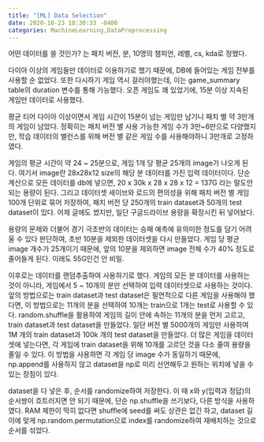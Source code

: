 ```yaml
---
title: "[ML] Data Selection"
date: 2020-10-23 18:30:33 -0400
categories: MachineLearning,DataPreprocessing
---
```


어떤 데이터를 쓸 것인가? 는 패치 버전, 분, 10명의 챔피언, 레벨, cs, kda로 정했다.

다이아 이상의 게임들만 데이터로 이용하기로 했기 때문에, DB에 들어있는 게임 전부를 사용할 순 없었다.
또한 다시하기 게임 역시 걸러야했는데, 이는 game_summary table의 duration 변수를 통해 가능했다.
오픈 게임도 꽤 있었기에, 15분 이상 지속된 게임만 데이터로 사용했다.

평균 티어 다이아 이상이면서 게임 시간이 15분이 넘는 게임만 남기니 패치 별 약 3만개의 게임이 남았다.
정확히는 패치 버전 별 사용 가능한 게임 수가 3만~6만으로 다양했지만,
학습 데이터의 밸런스를 위해 버전 별 같은 게임 수를 사용해야하니 3만개로 고정하였다.

게임의 평균 시간이 약 24 ~ 25분으로, 게임 1개 당 평균 25개의 image가 나오게 된다.
여기서 image란 28x28x12 size의 해당 분 데이터를 가진 입력 데이터이다.
단순 계산으로 모든 데이터를 db에 넣으면, 20 x 30k x 28 x 28 x 12 = 137G 라는 말도안되는 용량이 된다.
그리고 데이터셋 세이브와 로드의 편의성을 위해 패치 버전 별 게임 100개 단위로 묶어 저장하여,
패치 버전 당 250개의 train dataset과 50개의 test dataset이 있다.
어제 글에도 썼지만, 일단 구글드라이브 용량을 확장시킨 뒤 넣어놨다.

용량의 문제와 더불어 경기 극초반의 데이터는 승패 예측에 유의미한 정도를 담기 어려울 수 있다 판단하여,
초반 10분을 제외한 데이터셋을 다시 만들었다.
게임 당 평균 image 개수가 25개이기 때문에, 앞의 10분을 제외하면 image 전체 수가 40% 정도로 줄어들게 된다.
이래도 55G인건 안 비밀.

이후로는 데이터를 랜덤추출하여 사용하기로 했다.
게임의 모든 분 데이터를 사용하는 것이 아니라, 게임에서 5 ~ 10개의 분만 선택하여 입력 데이터셋으로 사용하는 것이다.
앞의 방법으로는 train dataset과 test dataset은 필연적으로 다른 게임을 사용해야 했다면,
이 방법으로는 11개의 분을 선택하여 10개는 train으로 1개는 test로 사용할 수 있다.
random.shuffle을 활용하여 게임의 길이 안에 속하는 11개의 분을 먼저 고르고, train dataset과 test dataset을 만들었다.
일단 버전 별 5000개의 게임만 사용하여 1M 개의 train dataset과 100k 개의 test dataset을 만들었다.
더 많은 게임을 데이터셋에 넣는다면, 각 게임에 train dataset을 위해 10개를 고르던 것을 다소 줄여 용량을 줄일 수 있다.
이 방법을 사용하면 각 게임 당 image 수가 동일하기 때문에,
np.append를 사용하지 않고 dataset을 np로 미리 선언해두고 원하는 위치에 넣을 수 있는 장점이 있다.

dataset을 다 넣은 후, 순서를 randomize하여 저장한다.
이 때 x와 y(입력과 정답)의 순서쌍이 흐트러지면 안 되기 때문에, 단순 np.shuffle을 쓰기보다, 다른 방식을 사용하였다.
RAM 제한이 딱히 없다면 shuffle에 seed를 써도 상관은 없긴 하고,
dataset 길이에 맞게 np.random.permutation으로 index를 randomize하여 재배치하는 것으로 순서를 섞었다.
